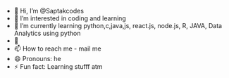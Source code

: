 - 👋 Hi, I’m @Saptakcodes
- 👀 I’m interested in coding and learning 
- 🌱 I’m currently learning python,c,java,js, react.js, node.js, R, JAVA, Data Analytics using python
- 💞️ 
- 📫 How to reach me - mail me 
- 😄 Pronouns: he
- ⚡ Fun fact: Learning stufff atm

<!---
Saptakcodes/Saptakcodes is a ✨ special ✨ repository because its `README.md` (this file) appears on your GitHub profile.
You can click the Preview link to take a look at your changes.
--->
